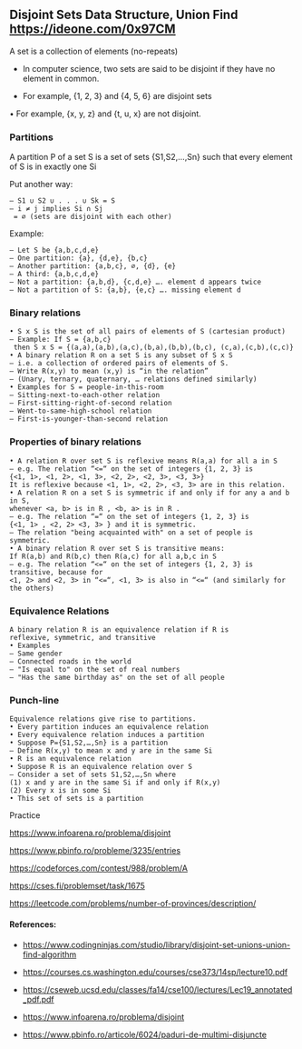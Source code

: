 ## Disjoint Sets Data Structure, Union Find https://ideone.com/0x97CM

A set is a collection of elements (no-repeats) 

* In computer science, two sets are said to be disjoint if they have
no element in common. 

* For example, {1, 2, 3} and {4, 5, 6} are disjoint sets

• For example, {x, y, z} and {t, u, x} are not disjoint.

### Partitions

A partition P of a set S is a set of sets {S1,S2,…,Sn} such that
every element of S is in exactly one Si 

Put another way:
```
– S1 ∪ S2 ∪ . . . ∪ Sk = S
– i ≠ j implies Si ∩ Sj
 = ∅ (sets are disjoint with each other)
```
Example:
```
– Let S be {a,b,c,d,e}
– One partition: {a}, {d,e}, {b,c}
– Another partition: {a,b,c}, ∅, {d}, {e}
– A third: {a,b,c,d,e}
– Not a partition: {a,b,d}, {c,d,e} …. element d appears twice
– Not a partition of S: {a,b}, {e,c} …. missing element d
```

### Binary relations

```
• S x S is the set of all pairs of elements of S (cartesian product)
– Example: If S = {a,b,c}
 then S x S = {(a,a),(a,b),(a,c),(b,a),(b,b),(b,c), (c,a),(c,b),(c,c)}
• A binary relation R on a set S is any subset of S x S
– i.e. a collection of ordered pairs of elements of S.
– Write R(x,y) to mean (x,y) is “in the relation”
– (Unary, ternary, quaternary, … relations defined similarly)
• Examples for S = people-in-this-room
– Sitting-next-to-each-other relation
– First-sitting-right-of-second relation
– Went-to-same-high-school relation
– First-is-younger-than-second relation 
```

### Properties of binary relations

```
• A relation R over set S is reflexive means R(a,a) for all a in S
– e.g. The relation “<=“ on the set of integers {1, 2, 3} is
{<1, 1>, <1, 2>, <1, 3>, <2, 2>, <2, 3>, <3, 3>}
It is reflexive because <1, 1>, <2, 2>, <3, 3> are in this relation.
• A relation R on a set S is symmetric if and only if for any a and b in S,
whenever <a, b> is in R , <b, a> is in R .
– e.g. The relation “=“ on the set of integers {1, 2, 3} is
{<1, 1> , <2, 2> <3, 3> } and it is symmetric.
– The relation "being acquainted with" on a set of people is symmetric.
• A binary relation R over set S is transitive means:
If R(a,b) and R(b,c) then R(a,c) for all a,b,c in S
– e.g. The relation “<=“ on the set of integers {1, 2, 3} is transitive, because for
<1, 2> and <2, 3> in “<=“, <1, 3> is also in “<=“ (and similarly for the others)
```

### Equivalence Relations
```
A binary relation R is an equivalence relation if R is
reflexive, symmetric, and transitive
• Examples
– Same gender
– Connected roads in the world
– "Is equal to" on the set of real numbers
– "Has the same birthday as" on the set of all people 
```

### Punch-line

```
Equivalence relations give rise to partitions.
• Every partition induces an equivalence relation
• Every equivalence relation induces a partition
• Suppose P={S1,S2,…,Sn} is a partition
– Define R(x,y) to mean x and y are in the same Si
• R is an equivalence relation
• Suppose R is an equivalence relation over S
– Consider a set of sets S1,S2,…,Sn where
(1) x and y are in the same Si if and only if R(x,y)
(2) Every x is in some Si
• This set of sets is a partition
```

Practice

https://www.infoarena.ro/problema/disjoint

https://www.pbinfo.ro/probleme/3235/entries

https://codeforces.com/contest/988/problem/A

https://cses.fi/problemset/task/1675

https://leetcode.com/problems/number-of-provinces/description/



#### References:

* https://www.codingninjas.com/studio/library/disjoint-set-unions-union-find-algorithm

* https://courses.cs.washington.edu/courses/cse373/14sp/lecture10.pdf

* https://cseweb.ucsd.edu/classes/fa14/cse100/lectures/Lec19_annotated_pdf.pdf

* https://www.infoarena.ro/problema/disjoint

* https://www.pbinfo.ro/articole/6024/paduri-de-multimi-disjuncte


